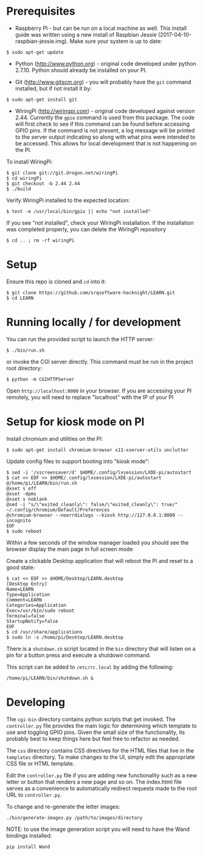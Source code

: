 # Prerequisites

* Raspberry PI - but can be run on a local machine as well. This install guide was written using a new install of Raspbian Jessie (2017-04-10-raspbian-jessie.img). Make sure your system is up to date:

```
$ sudo apt-get update
```

* Python (http://www.python.org) - original code developed under  python 2.7.10. Python should already be installed on your PI.

* Git (http://www.gitscm.org) - you will probably have the `git` command installed, but if not install it by:

```
$ sudo apt-get install git
```

* WiringPi (http://wiringpi.com) - original code developed against version 2.44. Currently the `gpio` command is used from this package. The code will first check to see if this command can be found before accessing GPIO pins. If the command is not present, a log message will be printed to the server output indicating so along with what pins were intended to be accessed. This allows for local development that is not happening on the PI.

To install WiringPi:

```
$ git clone git://git.drogon.net/wiringPi
$ cd wiringPi
$ git checkout -b 2.44 2.44
$ ./build
```
  
Verify WiringPi installed to the expected location:

```
$ test -e /usr/local/bin/gpio || echo "not installed"
```

If you see "not installed", check your WiringPi installation. If the installation was completed properly, you can delete the WiringPi repository

```
$ cd .. ; rm -rf wiringPi
```

# Setup

Ensure this repo is cloned and `cd` into it:

```
$ git clone https://github.com/srqsoftware-hacknight/LEARN.git
$ cd LEARN
```

# Running locally / for development

You can run the provided script to launch the HTTP server:

```
$ ./bin/run.sh
```

or invoke the CGI server directly. This command must be run in the project root directory:

```
$ python -m CGIHTTPServer
```

Open `http://localhost:8000` in your browser. If you are accessing your PI remotely, you will need to replace "localhost" with the IP of your PI

# Setup for kiosk mode on PI

Install chromium and utilities on the PI:

```
$ sudo apt-get install chromium-browser x11-xserver-utils unclutter
```

Update config files to support booting into "kiosk mode":

```
$ sed -i '/xscreensaver/d' $HOME/.config/lxsession/LXDE-pi/autostart
$ cat << EOF >> $HOME/.config/lxsession/LXDE-pi/autostart
@/home/pi/LEARN/bin/run.sh
@xset s off
@xset -dpms
@xset s noblank
@sed -i "s/\"exited_cleanly\": false/\"exited_cleanly\": true/" ~/.config/chromium/Default/Preferences
@chromium-browser --noerrdialogs --kiosk http://127.0.0.1:8000 --incognito
EOF
$ sudo reboot
```

Within a few seconds of the window manager loaded you should see the browser display the main page in full screen mode

Create a clickable Desktop application that will reboot the PI and reset to a good state:

```
$ cat << EOF >> $HOME/Desktop/LEARN.desktop
[Desktop Entry]
Name=LEARN
Type=Application
Comment=LEARN
Categories=Application
Exec=/usr/bin/sudo reboot
Terminal=false
StartupNotify=false
EOF
$ cd /usr/share/applications
$ sudo ln -s /home/pi/Desktop/LEARN.desktop
```

There is a `shutdown.sh` script located in the `bin` directory that will listen on a pin for a button press and execute a shutdown command.

This script can be added to `/etc/rc.local` by adding the following:

```
/home/pi/LEARN/bin/shutdown.sh &
```

# Developing

The `cgi-bin` directory contains python scripts that get invoked. The `controller.py` file provides the main logic for determining which template to use and toggling GPIO pins. Given the small size of the functionality, its probably best to keep things here but feel free to refactor as needed.

The `css` directory contains CSS directives for the HTML files that live in the `templates` directory. To make changes to the UI, simply edit the appropriate CSS file or HTML template.

Edit the `controller.py` file if you are adding new functionality such as a new letter or button that renders a new page and so on. The index.html file serves as a convenience to automatically redirect requests made to the root URL to `controller.py`.

To change and re-generate the letter images:

```
./bin/generate-images.py /path/to/images/directory
```

NOTE: to use the image generation script you will need to have the Wand bindings installed:

`pip install Wand`
